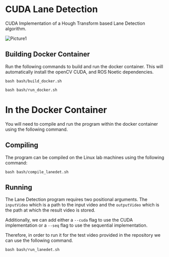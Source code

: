 # CUDA Lane Detection
CUDA Implementation of a Hough Transform based Lane Detection algorithm.

<img src="https://i.ibb.co/5RM4n5F/Picture1.png" alt="Picture1" border="0">

## Building Docker Container
Run the following commands to build and run the docker container. This will automatically install the openCV CUDA, and ROS Noetic dependencies.

```Builds the docker container
bash bash/build_docker.sh
```

```Runs the docker container
bash bash/run_docker.sh
```

# In the Docker Container

You will need to compile and run the program within the docker container using the following command.

## Compiling
The program can be compiled on the Linux lab machines using the following command:

```
bash bash/compile_lanedet.sh
```

## Running

The Lane Detection program requires two positional arguments. The `inputVideo` which is a path to the input video and the `outputVideo` which is the path at which the result video is stored.

Additionally, we can add either a `--cuda` flag to use the CUDA implementation or a `--seq` flag to use the sequential implementation. 

Therefore, in order to run it for the test video provided in the repository we can use the following command.

```
bash bash/run_lanedet.sh
```
